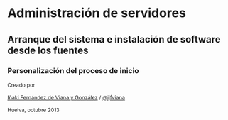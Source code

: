 # Administración de servidores
## Arranque del sistema e instalación de software desde los fuentes	
### Personalización del proceso de inicio

<small>Creado por </small>

<small>[Iñaki Fernández de Viana y González](http://www.uhu.es/i.fviana) / [@ijfviana](http://twitter.com/ijfviana)</small>

<small>Huelva, octubre 2013</small>